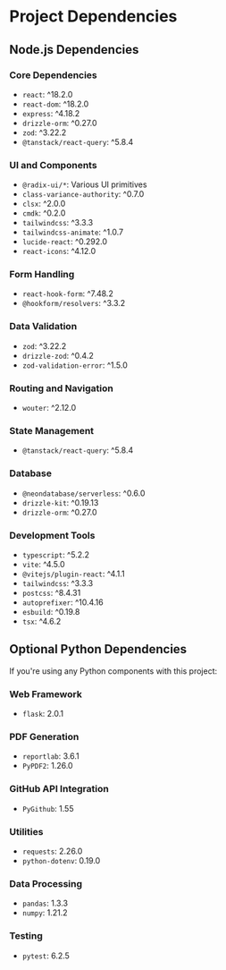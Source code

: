 # Project Dependencies

## Node.js Dependencies

### Core Dependencies
- `react`: ^18.2.0
- `react-dom`: ^18.2.0
- `express`: ^4.18.2
- `drizzle-orm`: ^0.27.0
- `zod`: ^3.22.2
- `@tanstack/react-query`: ^5.8.4

### UI and Components
- `@radix-ui/*`: Various UI primitives
- `class-variance-authority`: ^0.7.0
- `clsx`: ^2.0.0
- `cmdk`: ^0.2.0
- `tailwindcss`: ^3.3.3
- `tailwindcss-animate`: ^1.0.7
- `lucide-react`: ^0.292.0
- `react-icons`: ^4.12.0

### Form Handling
- `react-hook-form`: ^7.48.2
- `@hookform/resolvers`: ^3.3.2

### Data Validation
- `zod`: ^3.22.2
- `drizzle-zod`: ^0.4.2
- `zod-validation-error`: ^1.5.0

### Routing and Navigation
- `wouter`: ^2.12.0

### State Management
- `@tanstack/react-query`: ^5.8.4

### Database
- `@neondatabase/serverless`: ^0.6.0
- `drizzle-kit`: ^0.19.13
- `drizzle-orm`: ^0.27.0

### Development Tools
- `typescript`: ^5.2.2
- `vite`: ^4.5.0
- `@vitejs/plugin-react`: ^4.1.1
- `tailwindcss`: ^3.3.3
- `postcss`: ^8.4.31
- `autoprefixer`: ^10.4.16
- `esbuild`: ^0.19.8
- `tsx`: ^4.6.2

## Optional Python Dependencies

If you're using any Python components with this project:

### Web Framework
- `flask`: 2.0.1

### PDF Generation
- `reportlab`: 3.6.1
- `PyPDF2`: 1.26.0

### GitHub API Integration
- `PyGithub`: 1.55

### Utilities
- `requests`: 2.26.0
- `python-dotenv`: 0.19.0

### Data Processing
- `pandas`: 1.3.3
- `numpy`: 1.21.2

### Testing
- `pytest`: 6.2.5